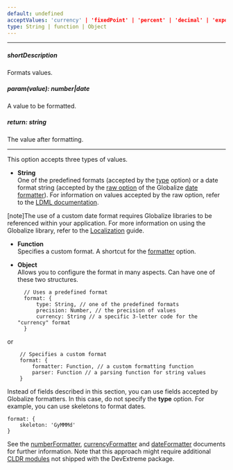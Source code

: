 ```yaml
---
default: undefined
acceptValues: 'currency' | 'fixedPoint' | 'percent' | 'decimal' | 'exponential' | 'largeNumber' | 'thousands' | 'millions' | 'billions' | 'trillions' | 'longDate' | 'longTime' | 'longDateLongTime' | 'monthAndDay' | 'monthAndYear' | 'quarterAndYear' | 'shortDate' | 'shortTime' | 'shortDateShortTime' | 'second' | 'millisecond' | 'day' | 'month' | 'quarter' | 'year' | 'dayOfWeek' | 'hour' | 'minute'
type: String | function | Object
---
```

---
##### shortDescription
Formats values.

##### param(value): number|date
A value to be formatted.

##### return: string
The value after formatting.

---
This option accepts three types of values.

* **String**  
 One of the predefined formats (accepted by the [type](/api-reference/50%20Common/Object%20Structures/format/type.md '/Documentation/ApiReference/Common/Object_Structures/format/#type') option) or a date format string (accepted by the [raw option](https://github.com/jquery/globalize/blob/master/doc/api/date/date-formatter.md#parameters) of the Globalize [date formatter](https://github.com/jquery/globalize/blob/master/doc/api/date/date-formatter.md)). For  information on values accepted by the raw option, refer to the [LDML documentation](https://www.unicode.org/reports/tr35/tr35-dates.html#Date_Field_Symbol_Table).

 [note]The use of a custom date format requires Globalize libraries to be referenced within your application. For more information on using the Globalize library, refer to the [Localization](/concepts/10%20UI%20Widgets/80%20Common/10%20Localization '/Documentation/Guide/UI_Widgets/Common/Localization/') guide.

* **Function**  
 Specifies a custom format. A shortcut for the [formatter](/api-reference/50%20Common/Object%20Structures/format/formatter.md '/Documentation/ApiReference/Common/Object_Structures/format/#formatter') option.
 
* **Object**  
 Allows you to configure the format in many aspects. Can have one of these two structures.

        // Uses a predefined format
        format: {
            type: String, // one of the predefined formats
            precision: Number, // the precision of values
            currency: String // a specific 3-letter code for the "currency" format
        }
 or

        // Specifies a custom format
        format: {
            formatter: Function, // a custom formatting function
            parser: Function // a parsing function for string values
        }

Instead of fields described in this section, you can use fields accepted by Globalize formatters. In this case, do not specify the **type** option. For example, you can use skeletons to format dates.

    format: {
        skeleton: 'GyMMMd'
    }

See the [numberFormatter](https://github.com/jquery/globalize/blob/master/doc/api/number/number-formatter.md), [currencyFormatter](https://github.com/jquery/globalize/blob/master/doc/api/currency/currency-formatter.md) and [dateFormatter](https://github.com/jquery/globalize/blob/master/doc/api/date/date-formatter.md) documents for further information. Note that this approach might require additional [CLDR modules](https://github.com/jquery/globalize/blob/master/README.md#2-cldr-content) not shipped with the DevExtreme package.